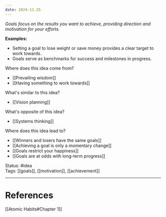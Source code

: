 ```yaml
---
date: 2024-11-25
---
```

_Goals focus on the results you want to achieve, providing direction and motivation for your efforts._

**Examples:**
- Setting a goal to lose weight or save money provides a clear target to work towards.
- Goals serve as benchmarks for success and milestones in progress.

Where does this idea come from?  
- [[Prevailing wisdom]]
- [[Having something to work towards]]

What's similar to this idea?  
- [[Vision planning]]

What's opposite of this idea?  
- [[Systems thinking]]

Where does this idea lead to?  
- [[Winners and losers have the same goals]]
- [[Achieving a goal is only a momentary change]]
- [[Goals restrict your happiness]]
- [[Goals are at odds with long-term progress]]

Status: #idea  
Tags: [[goals]], [[motivation]], [[achievement]]

---
# References
[[Atomic Habits#Chapter 1]]
